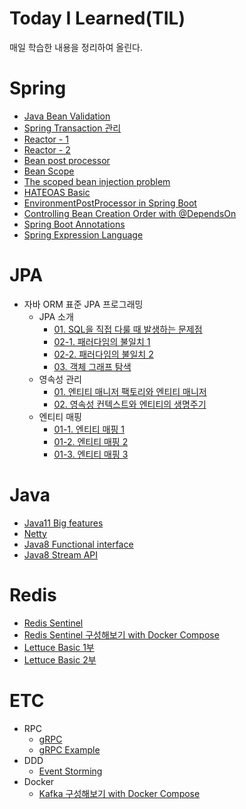 # Today I Learned(TIL)
매일 학습한 내용을 정리하여 올린다.
# Spring
- [Java Bean Validation](https://github.com/leeyh0928/TIL/blob/master/Spring/20200427-java-bean-validation.md)
- [Spring Transaction 관리](https://github.com/leeyh0928/TIL/blob/master/Spring/20200513_spring_transaction.md)
- [Reactor - 1](https://github.com/leeyh0928/TIL/blob/master/Spring/20200519-reactor.md)
- [Reactor - 2](https://github.com/leeyh0928/TIL/blob/master/Spring/20200527-reactor-2.md)
- [Bean post processor](https://github.com/leeyh0928/TIL/blob/master/Spring/20200607-bean-post-processor.md)
- [Bean Scope](https://github.com/leeyh0928/TIL/blob/master/Spring/20200605-bean-scope.md)
- [The scoped bean injection problem](https://github.com/leeyh0928/TIL/blob/master/Spring/20200608-spring-inject-prototype-bean-into-singleton.md)
- [HATEOAS Basic](https://github.com/leeyh0928/TIL/blob/master/Spring/20200609-spring-hateoas-basic.md)
- [EnvironmentPostProcessor in Spring Boot](https://github.com/leeyh0928/TIL/blob/master/Spring/20200610-EnvironmentPostProcessor-in-Spring-Boot.md)
- [Controlling Bean Creation Order with @DependsOn](https://github.com/leeyh0928/TIL/blob/master/Spring/20200611-spring-depends-on.md)
- [Spring Boot Annotations](https://github.com/leeyh0928/TIL/blob/master/Spring/20200614-spring-boot-annotations.md)
- [Spring Expression Language](https://github.com/leeyh0928/TIL/blob/master/Spring/20200615-spring-expression-language.md)
# JPA
* 자바 ORM 표준 JPA 프로그래밍
    * JPA 소개
        * [01. SQL을 직접 다룰 때 발생하는 문제점](https://github.com/leeyh0928/TIL/blob/master/JPA/books/java_orm_standard_jpa_programing/20200512_1.1_problems_when_dealing_with_SQL_directly.md)
        * [02-1. 패러다임의 불일치 1](https://github.com/leeyh0928/TIL/blob/master/JPA/books/java_orm_standard_jpa_programing/20200514_1.2_paradigm_mismatch-1.md)
        * [02-2. 패러다임의 불일치 2](https://github.com/leeyh0928/TIL/blob/master/JPA/books/java_orm_standard_jpa_programing/20200515_1.2_paradigm_mismatch-2.md)
        * [03. 객체 그래프 탐색](https://github.com/leeyh0928/TIL/blob/master/JPA/books/java_orm_standard_jpa_programing/20200517_1.3_object_graph_navigation.md)
    * 영속성 관리
        * [01. 엔티티 매니저 팩토리와 엔티티 매니저](https://github.com/leeyh0928/TIL/blob/master/JPA/books/java_orm_standard_jpa_programing/20200524_3.1_entity_manager_factory_and_entity_manager.md)
        * [02. 영속성 컨텍스트와 엔티티의 생명주기](https://github.com/leeyh0928/TIL/blob/master/JPA/books/java_orm_standard_jpa_programing/20200526_3.2-3_persistence_context_and_life_cycle.md)
    * 엔티티 매핑
        * [01-1. 엔티티 매핑 1](https://github.com/leeyh0928/TIL/blob/master/JPA/books/java_orm_standard_jpa_programing/20200601-4.entity-mapping-1.md)
        * [01-2. 엔티티 매핑 2](https://github.com/leeyh0928/TIL/blob/master/JPA/books/java_orm_standard_jpa_programing/20200602-4.entity-mappping-2.md)
        * [01-3. 엔티티 매핑 3](https://github.com/leeyh0928/TIL/blob/master/JPA/books/java_orm_standard_jpa_programing/20200603-4.entity-mappping-3.md)
# Java
- [Java11 Big features](https://github.com/leeyh0928/TIL/blob/master/Java/20200428-java11-big-features.md)
- [Netty](https://github.com/leeyh0928/TIL/blob/master/Java/20200519-netty.md)
- [Java8 Functional interface](https://github.com/leeyh0928/TIL/blob/master/Java/20200429-functional-interface-in-java8.md)
- [Java8 Stream API](https://github.com/leeyh0928/TIL/blob/master/Java/20200531-stream-api-in-java8.md)
# Redis
- [Redis Sentinel](https://github.com/leeyh0928/TIL/blob/master/Redis/20200504-redis-sentinel.md)
- [Redis Sentinel 구성해보기 with Docker Compose](https://github.com/leeyh0928/TIL/blob/master/Redis/20200507-docker-redis-sentinel.md)
- [Lettuce Basic 1부](https://github.com/leeyh0928/TIL/blob/master/Redis/20200508-java-redis-lettuce-1.md)
- [Lettuce Basic 2부](https://github.com/leeyh0928/TIL/blob/master/Redis/20200511-java-redis-lettuce-2.md)
# ETC
* RPC
    * [gRPC](https://github.com/leeyh0928/TIL/blob/master/etc/20200520-gRPC.md)
    * [gRPC Example](https://github.com/leeyh0928/TIL/blob/master/etc/20200521-gRPC-example.md)
* DDD
    * [Event Storming](https://github.com/leeyh0928/TIL/blob/master/etc/20200525-event-storming.md)
* Docker
    * [Kafka 구성해보기 with Docker Compose](https://github.com/leeyh0928/TIL/blob/master/etc/20200527-kafka-docker.md)
